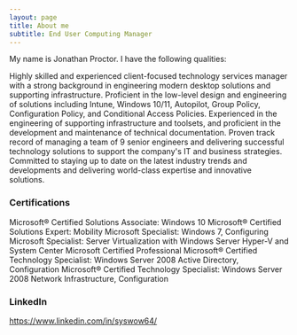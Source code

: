 ```yaml
---
layout: page
title: About me
subtitle: End User Computing Manager
---
```


My name is Jonathan Proctor. I have the following qualities:

Highly skilled and experienced client-focused technology services manager with a strong background in engineering modern desktop solutions and supporting infrastructure. Proficient in the low-level design and engineering of solutions including Intune, Windows 10/11, Autopilot, Group Policy, Configuration Policy, and Conditional Access Policies. Experienced in the engineering of supporting infrastructure and toolsets, and proficient in the development and maintenance of technical documentation. Proven track record of managing a team of 9 senior engineers and delivering successful technology solutions to support the company's IT and business strategies. Committed to staying up to date on the latest industry trends and developments and delivering world-class expertise and innovative solutions.


### Certifications
Microsoft® Certified Solutions Associate: Windows 10
Microsoft® Certified Solutions Expert: Mobility
Microsoft Specialist: Windows 7, Configuring
Microsoft Specialist: Server Virtualization with Windows Server Hyper-V and System Center
Microsoft Certified Professional
Microsoft® Certified Technology Specialist: Windows Server 2008 Active Directory, Configuration
Microsoft® Certified Technology Specialist: Windows Server 2008 Network Infrastructure, Configuration

### LinkedIn

https://www.linkedin.com/in/syswow64/

